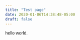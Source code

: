 ```yaml
---
title: "Test page"
date: 2020-01-06T14:38:48-05:00
draft: false
---
```

<head>
<link rel=“stylesheet” href=“https://fonts.googleapis.com/css?family=Sofia”>
<style>
body {
 font-family: “Sofia”, sans-serif;
}
</style>
</head>


<p>hello world.</p>
